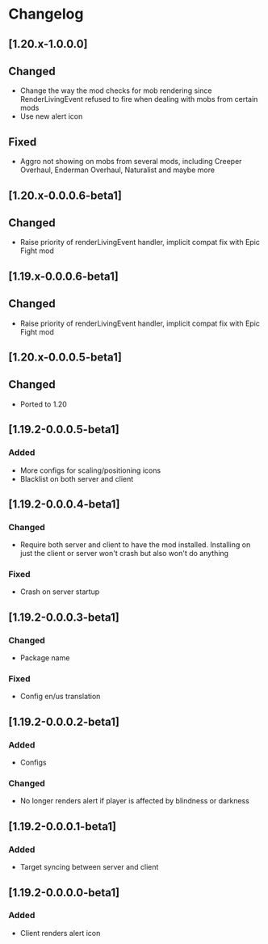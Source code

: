 # Changelog

## [1.20.x-1.0.0.0]

## Changed

- Change the way the mod checks for mob rendering since RenderLivingEvent refused to fire when dealing with mobs from 
certain mods
- Use new alert icon

## Fixed

- Aggro not showing on mobs from several mods, including Creeper Overhaul, Enderman Overhaul, Naturalist and maybe more

## [1.20.x-0.0.0.6-beta1]

## Changed

- Raise priority of renderLivingEvent handler, implicit compat fix with Epic Fight mod

## [1.19.x-0.0.0.6-beta1]

## Changed

- Raise priority of renderLivingEvent handler, implicit compat fix with Epic Fight mod

## [1.20.x-0.0.0.5-beta1]

## Changed

- Ported to 1.20

## [1.19.2-0.0.0.5-beta1]

### Added

- More configs for scaling/positioning icons
- Blacklist on both server and client

## [1.19.2-0.0.0.4-beta1]

### Changed

- Require both server and client to have the mod installed. Installing on just the client or server won't crash but also won't do anything

### Fixed

- Crash on server startup

## [1.19.2-0.0.0.3-beta1]

### Changed

- Package name

### Fixed

- Config en/us translation

## [1.19.2-0.0.0.2-beta1]

### Added

- Configs

### Changed

- No longer renders alert if player is affected by blindness or darkness

## [1.19.2-0.0.0.1-beta1]

### Added

- Target syncing between server and client

## [1.19.2-0.0.0.0-beta1]

### Added

- Client renders alert icon